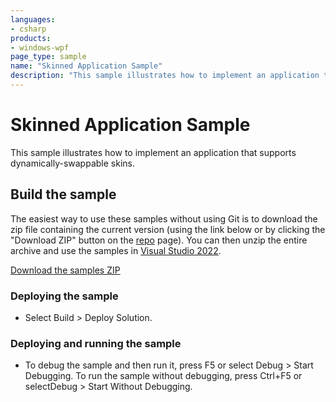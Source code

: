 ```yaml
---
languages:
- csharp
products:
- windows-wpf
page_type: sample
name: "Skinned Application Sample"        
description: "This sample illustrates how to implement an application that supports dynamically-swappable skins."
---
```


# Skinned Application Sample
This sample illustrates how to implement an application that supports dynamically-swappable skins.

## Build the sample
The easiest way to use these samples without using Git is to download the zip file containing the current version (using the link below or by clicking the "Download ZIP" button on the [repo](https://github.com/microsoft/WPF-Samples?tab=readme-ov-file) page). You can then unzip the entire archive and use the samples in [Visual Studio 2022](https://www.visualstudio.com/wpf-vs).

[Download the samples ZIP](../../archive/main.zip)

### Deploying the sample
- Select Build > Deploy Solution. 

### Deploying and running the sample
- To debug the sample and then run it, press F5 or select Debug >  Start Debugging. To run the sample without debugging, press Ctrl+F5 or selectDebug > Start Without Debugging. 


